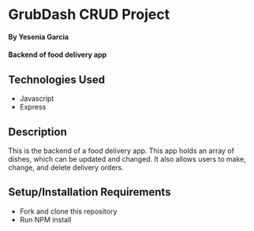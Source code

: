 # GrubDash CRUD Project

#### By Yesenia Garcia

#### Backend of food delivery app

## Technologies Used

* Javascript
* Express

## Description

This is the backend of a food delivery app. This app holds an array of dishes, which can be updated and changed. It also allows users to make, change, and delete delivery orders. 

## Setup/Installation Requirements

* Fork and clone this repository
* Run NPM install
